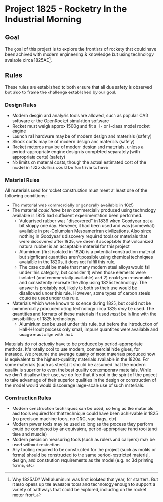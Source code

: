 # Project 1825 - Rocketry In the Industrial Morning

## Goal

The goal of this project is to explore the frontiers of rockety that could have been achived with modern engineering & knowledge but using technology avaiable circa 1825AD[^1].

## Rules

These rules are established to both ensure that all due safety is observed but also to frame the challenge established by our goal.

### Design Rules
* Modern desgin and analysis tools are allowed, such as popular CAD software or the OpenRocket simulation software
* Rocket must weigh approx 1500g and fit a H- or I-class model rocket engine
* Launch rail hardware may be of modern design and materials (safety)
* Shock cords may be of modern design and materials (safety)
* Rocket motoros may be of modern design and materials, unless a period-appropriate engine design is completed separately (with appropriate certs) (safety)
* No limits on material costs, though the actual estimated cost of the model in 1825 dollars could be fun trivia to have

### Material Rules
 
All materials used for rocket construction must meet at least one of the following conditions: 

* The material was commercially or generally available in 1825
* The material _could have been_ commercially produced using technology available in 1825 had sufficient experimentation been performed.
  * Vulcanised rubber was "discovered" in 1839 when Goodyear got a bit sloppy one day.  However, it had been used and was (somewhat) available in pre-Columbian Mesoamerican civilizations.  Also since nothing in Goodyear's discovery required tools or materials that were discovered after 1825, we deem it acceptable that vulcanized natural rubber is an acceptable material for this project.
  * Aluminium (first isolated in 1824) is a potential construction material but signficant quantities aren't possible using chemical techniques avaialble in the 1820s, it does not fulfill this rule.
  * The case could be made that many modern steel alloys would fall under this category, but consider 1) when those elements were isolated (and commercially available) and 2) could you reasonable and consistently recreate the alloy using 1825s technology.  The answer is probably not, likely to both so their use would be disallowed under this rule.  However, some types of carbon steels could be used under this rule.
* Materials which were known to science during 1825, but could not be commercially produced using technology circa 1825 _may_ be used.  The quantities and formats of these materials if used _must_ be in line with the possibilities of 1825 technology.
  * Aluminium can be used under this rule, but before the introduction of Hall-Héroult process only small, impure quantities were available and usage must align with that.
 
Materials do not _actually_ have to be produced by period-appropriate methods.  It's totally cool to use modern, commercial hide glues, for instance.  We presume the average quality of most materials produced now is equivalent to the highest-qualitity materials available in the 1820s.  For some materials (such as steels) it should be assumed that the modern quality is superior to even the best quality contemporary materials.  While we don't disallow their use, we do feel that it's not in the spirit of the project to take advantage of their superior qualities in the design or construction of the model would would discourage large-scale use of such materials.

### Construction Rules
* Modern construction techniques can be used, so long as the materials and tools required for that technique could have been achievable in 1825 (no precision machine tools, no CNC, vac bags, etc)
* Modern power tools may be used so long as the process they perform could be completed by an equivalent, period-appropriate hand tool (and time and muscle)
* Modern precision measuring tools (such as rulers and calipers) may be used without restriction
* Any tooling required to be constructed for the project (such as molds or forms) should be constructed to the same period-restricted material, design, and constrution requirements as the model (e.g. no 3d printing forms, etc)
  
[^1]: Why 1825AD?  Well aluminum was first isolated that year, for starters.  But it also opens up the available tools and technology enough to support a variety of pathways that could be explored, including on the rocket motor front.
